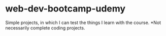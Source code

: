 # web-dev-bootcamp-udemy
Simple projects, in which I can test the things I learn with the course. *Not necessarily complete coding projects.
